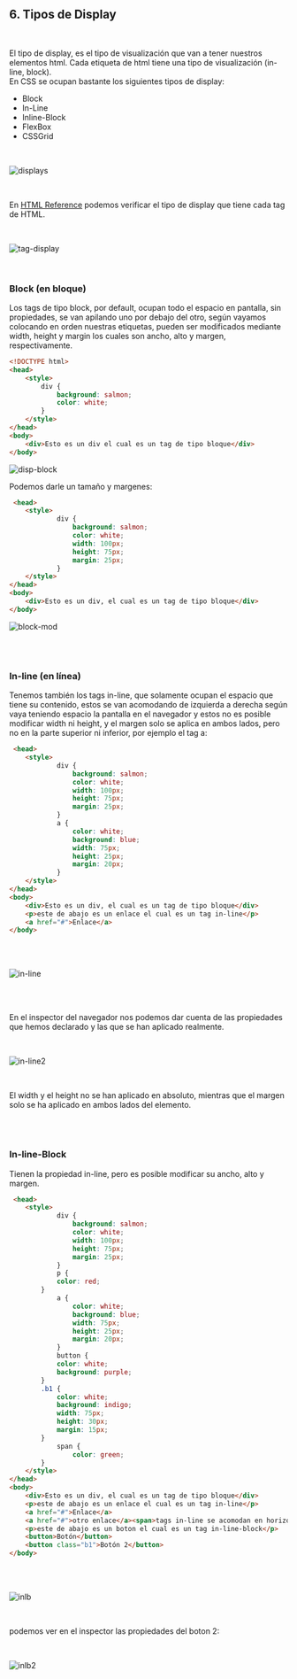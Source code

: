 ## 6. Tipos de Display

<br>

El tipo de display, es el tipo de visualización que van a tener nuestros elementos html. Cada etiqueta de html tiene una tipo de visualización (in-line, block).  
En CSS se ocupan bastante los siguientes tipos de display:

- Block
- In-Line
- Inline-Block
- FlexBox
- CSSGrid

<br>

![displays](.imagenes/displays.png)

<br>

En [HTML Reference](https://htmlreference.io) podemos verificar el tipo de display que tiene cada tag de HTML.

<br>

![tag-display](.imagenes/tag-display.png)

<br>

### Block (en bloque)

Los tags de tipo block, por default, ocupan todo el espacio en pantalla, sin propiedades, se van apilando uno por debajo del otro, según vayamos colocando en orden nuestras etiquetas, pueden ser modificados mediante width, height y margin los cuales son ancho, alto y margen, respectivamente.

```html
<!DOCTYPE html>
<head>
    <style>
        div {
            background: salmon;
            color: white;
        }
    </style>
</head>
<body>
    <div>Esto es un div el cual es un tag de tipo bloque</div>
</body>
```

![disp-block](.imagenes/disp-block.png)

Podemos darle un tamaño y margenes:

```html
 <head>
    <style>
            div {
                background: salmon;
                color: white; 
                width: 100px;
                height: 75px;
                margin: 25px;
            }
    </style>
</head>
<body>
    <div>Esto es un div, el cual es un tag de tipo bloque</div>    
</body>
```

![block-mod](.imagenes/block-mod.png)

<br>
<br>

### In-line (en línea)

Tenemos también los tags in-line, que solamente ocupan el espacio que tiene su contenido, estos se van acomodando de izquierda a derecha según vaya teniendo espacio la pantalla en el navegador y estos no es posible modificar width ni height, y el margen solo se aplica en ambos lados, pero no en la parte superior ni inferior, por ejemplo el tag a:

```html
 <head>
    <style>
            div {
                background: salmon;
                color: white; 
                width: 100px;
                height: 75px;
                margin: 25px;
            }
            a {
                color: white;
                background: blue;
                width: 75px;
                height: 25px;
                margin: 20px;
            }
    </style>
</head>
<body>
    <div>Esto es un div, el cual es un tag de tipo bloque</div>
    <p>este de abajo es un enlace el cual es un tag in-line</p>    
    <a href="#">Enlace</a>
</body>
```
<br>
<br>

![in-line](.imagenes/in-line.png)

<br>
<br>

En el inspector del navegador nos podemos dar cuenta de las propiedades que hemos declarado y las que se han aplicado realmente.

<br>

![in-line2](.imagenes/in-line2.png)

<br>

El width y el height no se han aplicado en absoluto, mientras que el margen solo se ha aplicado en ambos lados del elemento.

<br>
<br>

### In-line-Block

Tienen la propiedad in-line, pero es posible modificar su ancho, alto y margen.

```html
 <head>
    <style>
            div {
                background: salmon;
                color: white; 
                width: 100px;
                height: 75px;
                margin: 25px;
            }
            p {
            color: red;
        }
            a {
                color: white;
                background: blue;
                width: 75px;
                height: 25px;
                margin: 20px;
            }
            button {
            color: white;
            background: purple;
        }
        .b1 {
            color: white;
            background: indigo;
            width: 75px;
            height: 30px;
            margin: 15px;
        }
            span {
                color: green;
        }
    </style>
</head>
<body>
    <div>Esto es un div, el cual es un tag de tipo bloque</div>
    <p>este de abajo es un enlace el cual es un tag in-line</p>    
    <a href="#">Enlace</a>
    <a href="#">otro enlace</a><span>tags in-line se acomodan en horizontal</span>
    <p>este de abajo es un boton el cual es un tag in-line-block</p>
    <button>Botón</button>
    <button class="b1">Botón 2</button>
</body>
```

<br>
<br>

![inlb](.imagenes/inlb.png)

<br>

podemos ver en el inspector las propiedades del boton 2:

<br>

![inlb2](.imagenes/inlb2.png)


